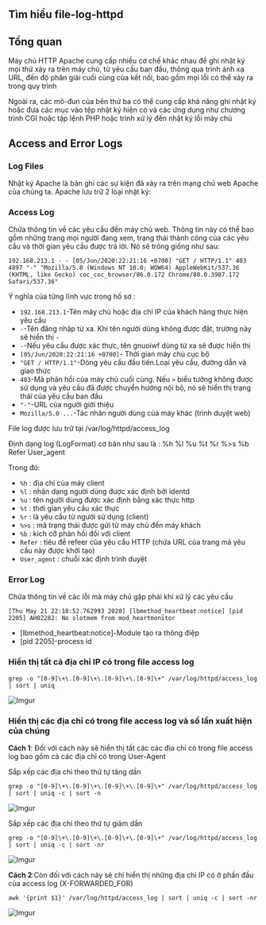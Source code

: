 ## Tìm hiểu file-log-httpd
## Tổng quan 
Máy chủ HTTP Apache cung cấp nhiều cơ chế khác nhau để ghi nhật ký mọi thứ xảy ra trên máy chủ, từ yêu cầu ban đầu, thông qua trình ánh xạ URL, đến độ phân giải cuối cùng của kết nối, bao gồm mọi lỗi có thể xảy ra trong quy trình

Ngoài ra, các mô-đun của bên thứ ba có thể cung cấp khả năng ghi nhật ký hoặc đưa các mục vào tệp nhật ký hiện có và các ứng dụng như chương trình CGI hoặc tập lệnh PHP hoặc trình xử lý đến nhật ký lỗi máy chủ

## Access and Error Logs
### Log Files
Nhật ký Apache là bản ghi các sự kiện đã xảy ra trên mạng chủ web Apache của chúng ta. Apache lưu trữ 2 loại nhật ký:

### Access Log
Chứa thông tin về các yêu cầu đến máy chủ web. Thông tin này có thể bao gồm những trang mọi người đang xem, trạng thái thành công của các yêu cầu và thời gian yêu cầu được trả lời. Nó sẽ trông giống như sau:

```
192.168.213.1 - - [05/Jun/2020:22:21:16 +0700] "GET / HTTP/1.1" 403 4897 "-" "Mozilla/5.0 (Windows NT 10.0; WOW64) AppleWebKit/537.36 (KHTML, like Gecko) coc_coc_browser/86.0.172 Chrome/80.0.3987.172 Safari/537.36"
```

Ý nghĩa của từng lĩnh vực trong hồ sơ :
 * `192.168.213.1`-Tên máy chủ hoặc địa chỉ IP của khách hàng thực hiện yêu cầu 
 * `-`-Tên đăng nhập từ xa. Khi tên người dùng không được đặt, trường này sẽ hiển thị `-`
 * `-`-Nếu yêu cầu được xác thực, tên gnuoiwf dùng từ xa sẽ được hiển thị
 * `[05/Jun/2020:22:21:16 +0700]`- Thời gian máy chủ cục bộ
 * `"GET / HTTP/1.1"`-Dòng yêu cầu đầu tiên.Loại yêu cầu, đường dẫn và giao thức
 * `403`-Mã phản hồi của máy chủ cuối cùng. Nếu `>` biểu tưởng không được sử dụng và yêu cầu đã được chuyển hướng nội bộ, nó sẽ hiển thị trạng thái của yêu cầu ban đầu                   
 * `"-"`-URL của người giới thiệu
 * `Mozilla/5.0 ...`-Tác nhân người dùng của máy khác (trình duyệt web)

File log được lưu trữ tại /var/log/httpd/access_log

Định dạng log (LogFormat) cơ bản như sau là : %h %l %u %t %r %>s %b Refer User_agent

Trong đó:
 * `%h` : địa chỉ của máy client
 * `%l` : nhận dạng người dùng được xác định bởi identd
 * `%u` : tên người dùng được xác định bằng xác thực http
 * `%t` : thời gian yêu cầu xác thực
 * `%r` : là yêu cầu từ người sử dụng (client)
 * `%>s` : mã trạng thái được gửi từ máy chủ đến máy khách
 * `%b` : kích cỡ phản hồi đổi với client
 * `Refer` : tiêu đề refeer của yêu cầu HTTP (chứa URL của trang mà yêu cầu này được khởi tạo)
 * `User_agent` : chuỗi xác định trình duyệt

### Error Log
Chứa thông tin về các lỗi mà máy chủ gặp phải khi xử lý các yêu cầu

```
[Thu May 21 22:18:52.762993 2020] [lbmethod_heartbeat:notice] [pid 2205] AH02282: No slotmem from mod_heartmonitor
```
 * [lbmethod_heartbeat:notice]-Module tạo ra thông điệp
 * [pid 2205]-process id


### Hiển thị tất cả địa chỉ IP có trong file access log

```
grep -o "[0-9]\+\.[0-9]\+\.[0-9]\+\.[0-9]\+" /var/log/httpd/access_log | sort | uniq
```

![Imgur](https://i.imgur.com/Eowygvb.png)

### Hiển thị các địa chỉ có trong file access log và số lần xuất hiện của chúng
**Cách 1**: Đối với cách này sẽ hiển thị tất các các địa chỉ có trong file access log bao gồm cả các địa chỉ có trong User-Agent

Sắp xếp các địa chỉ theo thứ tự tăng dần
```
grep -o "[0-9]\+\.[0-9]\+\.[0-9]\+\.[0-9]\+" /var/log/httpd/access_log | sort | uniq -c | sort -n
```

![Imgur](https://i.imgur.com/lXVSZSO.png)

Sắp xếp các địa chỉ theo thứ tự giảm dần
```
grep -o "[0-9]\+\.[0-9]\+\.[0-9]\+\.[0-9]\+" /var/log/httpd/access_log | sort | uniq -c | sort -nr
```

![Imgur](https://i.imgur.com/DH1jvDJ.png)

**Cách 2**:Còn đối với cách này sẽ chỉ hiển thị những địa chỉ IP có ở phần đầu của access log (X-FORWARDED_FOR)
```
awk '{print $1}' /var/log/httpd/access_log | sort | uniq -c | sort -nr
```

![Imgur](https://i.imgur.com/wZjkhxS.png)
